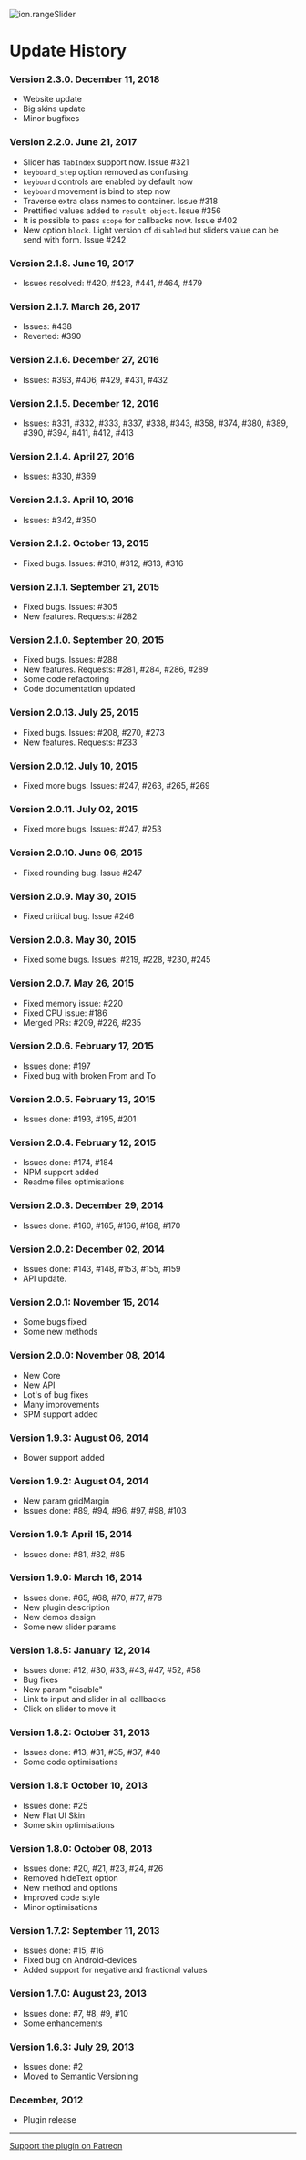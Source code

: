 ![ion.rangeSlider](_tmp/logo-ion-range-slider.png)

# Update History

### Version 2.3.0. December 11, 2018

- Website update
- Big skins update
- Minor bugfixes

### Version 2.2.0. June 21, 2017

- Slider has `TabIndex` support now. Issue #321
- `keyboard_step` option removed as confusing.
- `keyboard` controls are enabled by default now
- `keyboard` movement is bind to step now
- Traverse extra class names to container. Issue #318
- Prettified values added to `result object`. Issue #356
- It is possible to pass `scope` for callbacks now. Issue #402
- New option `block`. Light version of `disabled` but sliders value can be send with form. Issue #242

### Version 2.1.8. June 19, 2017

- Issues resolved: #420, #423, #441, #464, #479

### Version 2.1.7. March 26, 2017

- Issues: #438
- Reverted: #390

### Version 2.1.6. December 27, 2016

- Issues: #393, #406, #429, #431, #432

### Version 2.1.5. December 12, 2016

- Issues: #331, #332, #333, #337, #338, #343, #358, #374, #380, #389, #390, #394, #411, #412, #413

### Version 2.1.4. April 27, 2016

- Issues: #330, #369

### Version 2.1.3. April 10, 2016

- Issues: #342, #350

### Version 2.1.2. October 13, 2015

- Fixed bugs. Issues: #310, #312, #313, #316

### Version 2.1.1. September 21, 2015

- Fixed bugs. Issues: #305
- New features. Requests: #282

### Version 2.1.0. September 20, 2015

- Fixed bugs. Issues: #288
- New features. Requests: #281, #284, #286, #289
- Some code refactoring
- Code documentation updated

### Version 2.0.13. July 25, 2015

- Fixed bugs. Issues: #208, #270, #273
- New features. Requests: #233

### Version 2.0.12. July 10, 2015

- Fixed more bugs. Issues: #247, #263, #265, #269

### Version 2.0.11. July 02, 2015

- Fixed more bugs. Issues: #247, #253

### Version 2.0.10. June 06, 2015

- Fixed rounding bug. Issue #247

### Version 2.0.9. May 30, 2015

- Fixed critical bug. Issue #246

### Version 2.0.8. May 30, 2015

- Fixed some bugs. Issues: #219, #228, #230, #245

### Version 2.0.7. May 26, 2015

- Fixed memory issue: #220
- Fixed CPU issue: #186
- Merged PRs: #209, #226, #235

### Version 2.0.6. February 17, 2015

- Issues done: #197
- Fixed bug with broken From and To

### Version 2.0.5. February 13, 2015

- Issues done: #193, #195, #201

### Version 2.0.4. February 12, 2015

- Issues done: #174, #184
- NPM support added
- Readme files optimisations

### Version 2.0.3. December 29, 2014

- Issues done: #160, #165, #166, #168, #170

### Version 2.0.2: December 02, 2014

- Issues done: #143, #148, #153, #155, #159
- API update.

### Version 2.0.1: November 15, 2014

- Some bugs fixed
- Some new methods

### Version 2.0.0: November 08, 2014

- New Core
- New API
- Lot's of bug fixes
- Many improvements
- SPM support added

### Version 1.9.3: August 06, 2014

- Bower support added

### Version 1.9.2: August 04, 2014

- New param gridMargin
- Issues done: #89, #94, #96, #97, #98, #103

### Version 1.9.1: April 15, 2014

- Issues done: #81, #82, #85

### Version 1.9.0: March 16, 2014

- Issues done: #65, #68, #70, #77, #78
- New plugin description
- New demos design
- Some new slider params

### Version 1.8.5: January 12, 2014

- Issues done: #12, #30, #33, #43, #47, #52, #58
- Bug fixes
- New param "disable"
- Link to input and slider in all callbacks
- Click on slider to move it

### Version 1.8.2: October 31, 2013

- Issues done: #13, #31, #35, #37, #40
- Some code optimisations

### Version 1.8.1: October 10, 2013

- Issues done: #25
- New Flat UI Skin
- Some skin optimisations

### Version 1.8.0: October 08, 2013

- Issues done: #20, #21, #23, #24, #26
- Removed hideText option
- New method and options
- Improved code style
- Minor optimisations

### Version 1.7.2: September 11, 2013

- Issues done: #15, #16
- Fixed bug on Android-devices
- Added support for negative and fractional values

### Version 1.7.0: August 23, 2013

- Issues done: #7, #8, #9, #10
- Some enhancements

### Version 1.6.3: July 29, 2013

- Issues done: #2
- Moved to Semantic Versioning

### December, 2012

- Plugin release

---

[Support the plugin on Patreon](https://www.patreon.com/IonDen)
